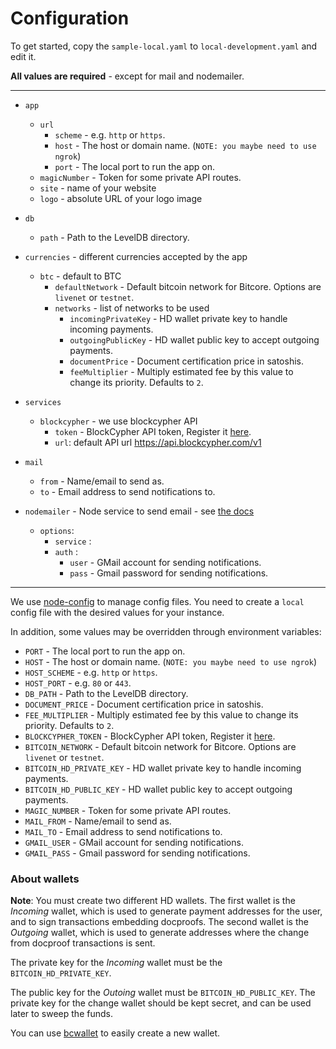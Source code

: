 # Configuration


To get started, copy the `sample-local.yaml` to `local-development.yaml` and edit it.

**All values are required** - except for mail and nodemailer.

---

* `app`
  * `url`
    * `scheme` - e.g. `http` or `https`.
    * `host` - The host or domain name. (`NOTE: you maybe need to use ngrok`)
    * `port` - The local port to run the app on.
  * `magicNumber` - Token for some private API routes.
  * `site` - name of your website
  * `logo` - absolute URL of your logo image

* `db`
  * `path` - Path to the LevelDB directory.

* `currencies` - different currencies accepted by the app
    * `btc` - default to BTC
      * `defaultNetwork` - Default bitcoin network for Bitcore. Options are `livenet` or `testnet`.
      * `networks` - list of networks to be used
        * `incomingPrivateKey` - HD wallet private key to handle incoming payments.
        * `outgoingPublicKey` - HD wallet public key to accept outgoing payments.
        * `documentPrice` - Document certification price in satoshis.
        * `feeMultiplier` - Multiply estimated fee by this value to change its priority. Defaults to `2`.

* `services`
  * `blockcypher` -  we use blockcypher API
    * `token` - BlockCypher API token, Register it [here](https://www.blockcypher.com/).
    * `url`: default API url https://api.blockcypher.com/v1

* `mail`
  * `from` - Name/email to send as.
  * `to` - Email address to send notifications to.

* `nodemailer` - Node service to send email - see [the docs](https://nodemailer.com/about/)
  * `options`:
    * `service` :
    * `auth` :
      * `user` - GMail account for sending notifications.
      * `pass` - Gmail password for sending notifications.

---

We use
[node-config](https://github.com/lorenwest/node-config/wiki/Configuration-Files)
to manage config files. You need to create a `local` config file with the
desired values for your instance.

In addition, some values may be overridden through environment variables:

* `PORT` - The local port to run the app on.
* `HOST` - The host or domain name. (`NOTE: you maybe need to use ngrok`)
* `HOST_SCHEME` - e.g. `http` or `https`.
* `HOST_PORT` - e.g. `80` or `443`.
* `DB_PATH` - Path to the LevelDB directory.
* `DOCUMENT_PRICE` - Document certification price in satoshis.
* `FEE_MULTIPLIER` - Multiply estimated fee by this value to change its
  priority. Defaults to `2`.
* `BLOCKCYPHER_TOKEN` - BlockCypher API token, Register it [here](https://www.blockcypher.com/).
* `BITCOIN_NETWORK` - Default bitcoin network for Bitcore. Options are `livenet`
  or `testnet`.
* `BITCOIN_HD_PRIVATE_KEY` - HD wallet private key to handle incoming payments.
* `BITCOIN_HD_PUBLIC_KEY` - HD wallet public key to accept outgoing payments.
* `MAGIC_NUMBER` - Token for some private API routes.
* `MAIL_FROM` - Name/email to send as.
* `MAIL_TO` - Email address to send notifications to.
* `GMAIL_USER` - GMail account for sending notifications.
* `GMAIL_PASS` - Gmail password for sending notifications.

### About wallets

**Note**: You must create two different HD wallets. The first wallet is the
*Incoming* wallet, which is used to generate payment addresses for the user, and
to sign transactions embedding docproofs. The second wallet is the *Outgoing*
wallet, which is used to generate addresses where the change from docproof
transactions is sent.

The private key for the *Incoming* wallet must be the `BITCOIN_HD_PRIVATE_KEY`.

The public key for the *Outoing* wallet must be `BITCOIN_HD_PUBLIC_KEY`. The
private key for the change wallet should be kept secret, and can be used later
to sweep the funds.

You can use [bcwallet](https://github.com/blockcypher/bcwallet/) to easily create a new wallet.
